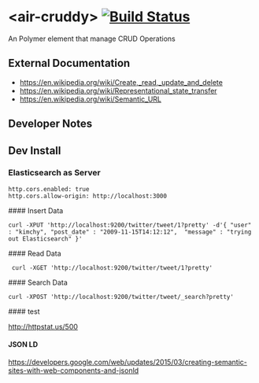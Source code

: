 # \<air-cruddy\> [![Build Status](https://travis-ci.org/FiveElements/air-cruddy.svg?branch=master)](https://travis-ci.org/FiveElements/air-cruddy)

An Polymer element that manage CRUD Operations
 

## External Documentation
* https://en.wikipedia.org/wiki/Create,_read,_update_and_delete
* https://en.wikipedia.org/wiki/Representational_state_transfer
* https://en.wikipedia.org/wiki/Semantic_URL


## Developer Notes

 
 
## Dev  Install
 
### Elasticsearch as Server
 
``` 
http.cors.enabled: true
http.cors.allow-origin: http://localhost:3000
``` 
 
 
#### Insert Data 
``` 
curl -XPUT 'http://localhost:9200/twitter/tweet/1?pretty' -d'{ "user" : "kimchy", "post_date" : "2009-11-15T14:12:12",  "message" : "trying out Elasticsearch" }'

``` 

#### Read Data 
``` 
 curl -XGET 'http://localhost:9200/twitter/tweet/1?pretty' 
 ``` 


#### Search Data 
``` 
curl -XPOST 'http://localhost:9200/twitter/tweet/_search?pretty' 
 ``` 
 
 
#### test
 
 http://httpstat.us/500

#### JSON LD
https://developers.google.com/web/updates/2015/03/creating-semantic-sites-with-web-components-and-jsonld
